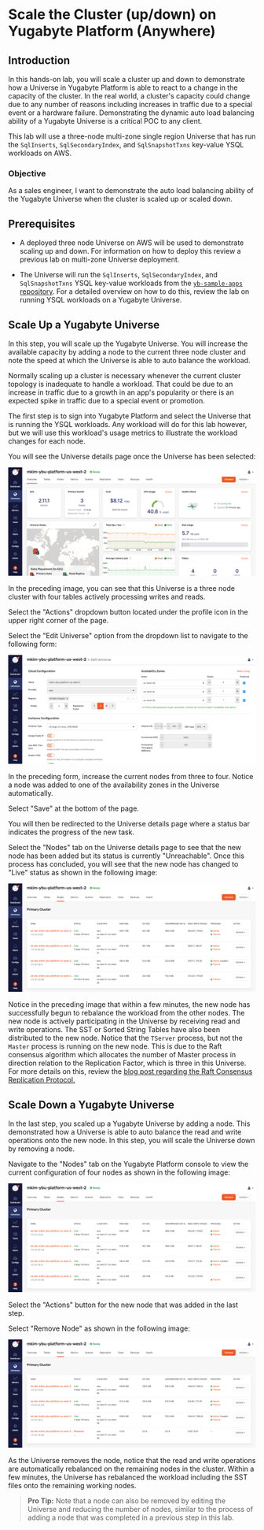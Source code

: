 # Scale the Cluster (up/down) on Yugabyte Platform (Anywhere)

## Introduction

In this hands-on lab, you will scale a cluster up and down to demonstrate how a Universe in Yugabyte Platform is able to react to a change in the capacity of the cluster.  In the real world, a cluster's capacity could change due to any number of reasons including increases in traffic due to a special event or a hardware failure. Demonstrating the dynamic auto load balancing ability of a Yugabyte Universe is a critical POC to any client.

This lab will use a three-node multi-zone single region Universe that has run the `SqlInserts`, `SqlSecondaryIndex`, and `SqlSnapshotTxns` key-value YSQL workloads on AWS.

### Objective

As a sales engineer, I want to demonstrate the auto load balancing ability of the Yugabyte Universe when the cluster is scaled up or scaled down.

## Prerequisites

* A deployed three node Universe on AWS will be used to demonstrate scaling up and down. For information on how to deploy this review a previous lab on multi-zone Universe deployment.

* The Universe will run the `SqlInserts`, `SqlSecondaryIndex`, and `SqlSnapshotTxns` YSQL key-value workloads from the [`yb-sample-apps` repository](https://github.com/yugabyte/yb-sample-apps). For a detailed overview on how to do this, review the lab on running YSQL workloads on a Yugabyte Universe.

## Scale Up a Yugabyte Universe

In this step, you will scale up the Yugabyte Universe. You will increase the available capacity by adding a node to the current three node cluster and note the speed at which the Universe is able to auto balance the workload.

Normally scaling up a cluster is necessary whenever the current cluster topology is inadequate to handle a workload. That could be due to an increase in traffic due to a growth in an app's popularity or there is an expected spike in traffic due to a special event or promotion.

The first step is to sign into Yugabyte Platform and select the Universe that is running the YSQL workloads. Any workload will do for this lab however, but we will use this workload's usage metrics to illustrate the workload changes for each node.

You will see the Universe details page once the Universe has been selected:

![The Yugabyte Universe overview page displays the current workloads.](./assets/images/100-universe_overview_1600x700.png)

In the preceding image, you can see that this Universe is a three node cluster with four tables actively processing writes and reads.

Select the "Actions" dropdown button located under the profile icon in the upper right corner of the page.

Select the "Edit Universe" option from the dropdown list to navigate to the following form:

![Scale up this cluster by increasing the amount of nodes in this Yugabyte Universe.](./assets/images/150-add_node_1600x700.png)

In the preceding form, increase the current nodes from three to four. Notice a node was added to one of the availability zones in the Universe automatically.

Select "Save" at the bottom of the page.

You will then be redirected to the Universe details page where a status bar indicates the progress of the new task.

Select the "Nodes" tab on the Universe details page to see that the new node has been added but its status is currently "Unreachable". Once this process has concluded, you will see that the new node has changed to "Live" status as shown in the following image:

![A new node has been successfully added to the Yugabyte Universe.](./assets/images/200-four_node_1600x700.png)

Notice in the preceding image that within a few minutes, the new node has successfully begun to rebalance the workload from the other nodes. The new node is actively participating in the Universe by receiving read and write operations. The SST or Sorted String Tables have also been distributed to the new node. Notice that the `TServer` process, but not the `Master` process is running on the new node. This is due to the Raft consensus algorithm which allocates the number of Master process in direction relation to the Replication Factor, which is three in this Universe. For more details on this, review the [blog post regarding the Raft Consensus Replication Protocol.](https://blog.yugabyte.com/how-does-the-raft-consensus-based-replication-protocol-work-in-yugabyte-db/)

## Scale Down a Yugabyte Universe

In the last step, you scaled up a Yugabyte Universe by adding a node. This demonstrated how a Universe is able to auto balance the read and write operations onto the new node. In this step, you will scale the Universe down by removing a node.

Navigate to the "Nodes" tab on the Yugabyte Platform console to view the current configuration of four nodes as shown in the following image:

![A four node cluster has auto balanced the read and write operations.](./assets/images/200-four_node_1600x700.png)

Select the "Actions" button for the new node that was added in the last step.

Select "Remove Node" as shown in the following image:

![Remove a node from the cluster.](./assets/images/400-remove_node_1600x700.png)

As the Universe removes the node, notice that the read and write operations are automatically rebalanced on the remaining nodes in the cluster. Within a few minutes, the Universe has rebalanced the workload including the SST files onto the remaining working nodes.

> **Pro Tip:** Note that a node can also be removed by editing the Universe and reducing the number of nodes, similar to the process of adding a node that was completed in a previous step in this lab.